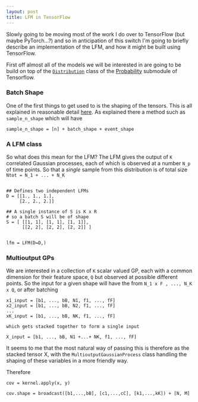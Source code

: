 ```yaml
---
layout: post
title: LFM in TensorFlow
---
```


Slowly going to be moving most of the work I do over to TensorFlow (but maybe PyTorch...?) and so in anticipation of this switch I'm going to briefly describe an implementation of the LFM, and how it might be built using TensorFlow.

First off almost all of the models we will be interested in are going to be build on top of the <a href="https://www.tensorflow.org/probability/api_docs/python/tfp/distributions/Distribution">`Distribution`</a> class of the <a href="">Probability</a> submodule of Tensorflow.

### Batch Shape
One of the first things to get used to is the shaping of the tensors. This is all explained in reasonable detail <a href="at https://www.tensorflow.org/probability/api_docs/python/tfp/distributions/Distribution#broadcasting_batching_and_shapes">here</a>. As explained there a method such as `sample_n_shape` which will have

```
sample_n_shape = [n] + batch_shape + event_shape
```

### A LFM class

So what does this mean for the LFM? The LFM gives the output of `K` correlated Gaussian processes, each of which is observed at a number `N_p` of time points. So that a *single* sample from this distribution is of total size `Ntot = N_1 + ... + N_K`

```

## Defines two independent LFMs
D = [[1., 1., 1.],
     [2., 2., 2.]]

## A single instance of S is K x R
# so a batch S will be of shape
S = [ [[1, 1], [1, 1], [1, 1]],
      [[2, 2], [2, 2], [2, 2]] ]


lfm = LFM(D=D,)

```

### Multioutput GPs

We are interested in a collection of `K` scalar valued GP, each with a common dimension for their feature space, `Q` but observed at possible different points. So the input for a given shape will have the from `N_1 x F , ..., N_K x Q`, or after batching

```
x1_input = [b1, ..., bB, N1, f1, ..., fF]
x2_input = [b1, ..., bB, N2, f1, ..., fF]
...
xK_input = [b1, ..., bB, NK, f1, ..., fF]

which gets stacked together to form a single input

X_input = [b1, ..., bB, N1 +...+ NK, f1, ..., fF]
```

It seems to me that the most natural way of passing this is therefore as the stacked tensor X, with the `MultioutputGaussianProcess` class handling the shaping of these variables in a more friendly way.

Therefore

```
cov = kernel.apply(x, y)

cov.shape = broadcast([b1,...,bB], [c1,...,cC], [k1,...,kK]) + [N, M]
```